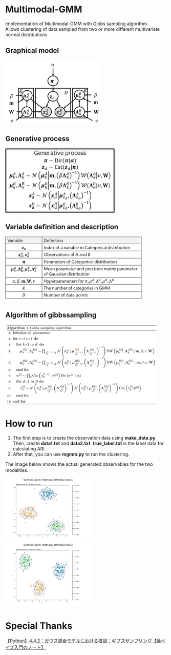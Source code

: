 # Multimodal-GMM

Implementation of Multimodal-GMM with Gibbs sampling algorithm.  
Allows clustering of data sampled from two or more different multivariate normal distributions  

## Graphical model  

<div>
	<img src='/image/mgmm_model.png' height="200px">
</div>

## Generative process  

<div>
	<img src='/image/gen_process.png' height="200px">
</div>

## Variable definition and description  

<div>
	<img src='/image/define.png' height="200px">
</div>

## Algorithm of gibbssampling  

<div>
	<img src='/image/algorithm.png' height="250px">
</div>

# How to run

1. The first step is to create the observation data using **make_data.py**. Then, create **data1.txt** and **data2.txt**. **true_label.txt** is the label data for calculating ARI.
2. After that, you can use **mgmm.py** to run the clustering.  

The image below shows the actual generated observables for the two modalities.　　
<div>
	<img src='/image/data1.png' height="200px">
</div>

<div>
	<img src='/image/data2.png' height="200px">
</div>

# Special Thanks  

[【Python】4.4.2：ガウス混合モデルにおける推論：ギブスサンプリング【緑ベイズ入門のノート】](https://www.anarchive-beta.com/entry/2020/11/28/210948)
